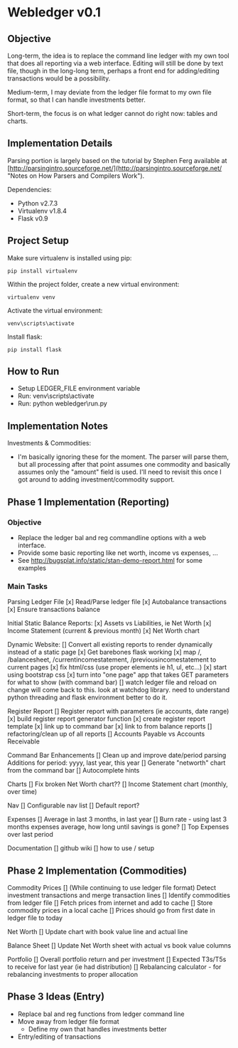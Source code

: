 Webledger v0.1
==============

Objective
---------

Long-term, the idea is to replace the command line ledger with my own tool that
does all reporting via a web interface. Editing will still be done by text file,
though in the long-long term, perhaps a front end for adding/editing 
transactions would be a possibility.

Medium-term, I may deviate from the ledger file format to my own file format,
so that I can handle investments better.

Short-term, the focus is on what ledger cannot do right now: tables and charts.


Implementation Details
----------------------

Parsing portion is largely based on the tutorial by Stephen Ferg available at
[http://parsingintro.sourceforge.net/](http://parsingintro.sourceforge.net/ 
"Notes on How Parsers and Compilers Work").

Dependencies:

*	Python v2.7.3
*	Virtualenv v1.8.4
*	Flask v0.9


Project Setup
-------------

Make sure virtualenv is installed using pip:

	pip install virtualenv

Within the project folder, create a new virtual environment:

	virtualenv venv

Activate the virtual environment:

	venv\scripts\activate

Install flask:

	pip install flask


How to Run
----------

*	Setup LEDGER_FILE environment variable
*	Run: venv\scripts\activate
*	Run: python webledger\run.py


Implementation Notes
--------------------

Investments & Commodities:
*	I'm basically ignoring these for the moment. The parser will parse them,
but all processing after that point assumes one commodity and basically assumes
only the "amount" field is used. I'll need to revisit this once I got around
to adding investment/commodity support.



Phase 1 Implementation (Reporting)
----------------------

### Objective

*	Replace the ledger bal and reg commandline options with a web interface.
*	Provide some basic reporting like net worth, income vs expenses, ...
*	See http://bugsplat.info/static/stan-demo-report.html for some examples

### Main Tasks

Parsing Ledger File
[x] Read/Parse ledger file
[x] Autobalance transactions
[x] Ensure transactions balance

Initial Static Balance Reports:
[x] Assets vs Liabilities, ie Net Worth
[x] Income Statement (current & previous month)
[x] Net Worth chart

Dynamic Website:
[] Convert all existing reports to render dynamically instead of a static page
	[x] Get barebones flask working
	[x] map /, /balancesheet, /currentincomestatement, /previousincomestatement to current pages
	[x] fix html/css (use proper elements ie h1, ul, etc...)
	[x] start using bootstrap css
	[x] turn into "one page" app that takes GET parameters for what to show (with command bar)
	[] watch ledger file and reload on change
		will come back to this. look at watchdog library. need to understand python threading and flask environment better to do it.

Register Report
[] Register report with parameters (ie accounts, date range)
	[x] build register report generator function
	[x] create register report template
	[x] link up to command bar
	[x] link to from balance reports
	[] refactoring/clean up of all reports
[] Accounts Payable vs Accounts Receivable

Command Bar Enhancements
[] Clean up and improve date/period parsing
	Additions for period: yyyy, last year, this year
[] Generate "networth" chart from the command bar
[] Autocomplete hints

Charts
[] Fix broken Net Worth chart??
[] Income Statement chart (monthly, over time)

Nav
[] Configurable nav list
[] Default report?

Expenses
[] Average in last 3 months, in last year
[] Burn rate - using last 3 months expenses average, how long until savings is gone?
[] Top Expenses over last period

Documentation
[] github wiki
	[] how to use / setup


Phase 2 Implementation (Commodities)
----------------------

Commodity Prices
[] (While continuing to use ledger file format) Detect investment transactions and merge transaction lines
[] Identify commodities from ledger file
[] Fetch prices from internet and add to cache
	[] Store commodity prices in a local cache
	[] Prices should go from first date in ledger file to today

Net Worth
[] Update chart with book value line and actual line

Balance Sheet
[] Update Net Worth sheet with actual vs book value columns

Portfolio
[] Overall portfolio return and per investment
[] Expected T3s/T5s to receive for last year (ie had distribution)
[] Rebalancing calculator - for rebalancing investments to proper allocation



Phase 3 Ideas (Entry)
-------------

- Replace bal and reg functions from ledger command line
- Move away from ledger file format
	- Define my own that handles investments better
- Entry/editing of transactions